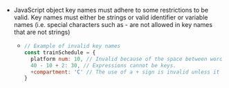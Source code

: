 - JavaScript object key names must adhere to some restrictions to be valid. Key names must either be strings or valid identifier or variable names (i.e. special characters such as - are not allowed in key names that are not strings)
	- ```JavaScript
	  // Example of invalid key names
	  const trainSchedule = {
	    platform num: 10, // Invalid because of the space between words.
	    40 - 10 + 2: 30, // Expressions cannot be keys.
	    +compartment: 'C' // The use of a + sign is invalid unless it is enclosed in quotations.
	  }
	  ```